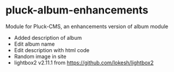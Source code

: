 pluck-album-enhancements
======================

Module for Pluck-CMS, an enhancements version of album module

* Added description of album
* Edit album name
* Edit description with html code
* Random image in site
* lightbox2 v2.11.1 from https://github.com/lokesh/lightbox2